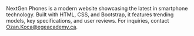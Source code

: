 NextGen Phones is a modern website showcasing the latest in smartphone technology. Built with HTML, CSS, and Bootstrap, it features trending models, key specifications, and user reviews. For inquiries, contact Ozan.Koca@egeacademy.ca.

